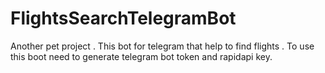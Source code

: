 # FlightsSearchTelegramBot
Another pet project . 
This bot for telegram that help to find flights .
To use this boot need to generate telegram bot token and rapidapi key. 
